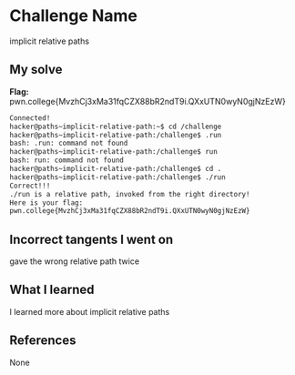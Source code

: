 # Challenge Name
implicit relative paths

## My solve
**Flag:** pwn.college{MvzhCj3xMa31fqCZX88bR2ndT9i.QXxUTN0wyN0gjNzEzW}
```bash
Connected!
hacker@paths~implicit-relative-path:~$ cd /challenge
hacker@paths~implicit-relative-path:/challenge$ .run
bash: .run: command not found
hacker@paths~implicit-relative-path:/challenge$ run
bash: run: command not found
hacker@paths~implicit-relative-path:/challenge$ cd .
hacker@paths~implicit-relative-path:/challenge$ ./run
Correct!!!
./run is a relative path, invoked from the right directory!
Here is your flag:
pwn.college{MvzhCj3xMa31fqCZX88bR2ndT9i.QXxUTN0wyN0gjNzEzW}
```
## Incorrect tangents I went on
gave the wrong relative path twice

## What I learned
I learned more about implicit relative paths

## References 
None
